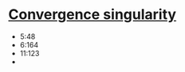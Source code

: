 # [Convergence singularity](https://spri.sharif.ir/uploads/merge-arrows-infographic-vector-id1169272460.jpg)

- 5:48
- 6:164
- 11:123
- 
